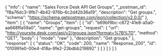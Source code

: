 {
  "info": {
    "name": "Sales Force Desk API Get Groups",
    "_postman_id": "f8a76dc3-9fb7-4b42-976b-6c2d42b36a19",
    "description": "Get groups.",
    "schema": "https://schema.getpostman.com/json/collection/v2.0.0/"
  },
  "item": [
    {
      "name": "Groups",
      "item": [
        {
          "id": "b69bf9bc-c672-41e8-a5a0-aa668ffa59a0",
          "name": "get-groups",
          "request": {
            "url": "http://yoursite.desk.com/api/v2/groups.json?format=%7B%7D",
            "method": "GET",
            "body": {
              "mode": "raw"
            },
            "description": "Get groups."
          },
          "response": [
            {
              "status": "OK",
              "code": 200,
              "name": "Response_200",
              "id": "010991e0-00e4-418a-9fe2-23bdbb219892"
            }
          ]
        }
      ]
    }
  ]
}